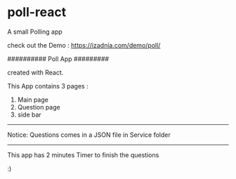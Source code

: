 # poll-react
A small Polling app 

check out the Demo : https://izadnia.com/demo/poll/


########## Poll App #########

created with React. 

This App contains 3 pages : 

1) Main page
2) Question page
3) side bar
---------------------------

Notice: Questions comes in a JSON file in Service folder 

---------------------------

This app has 2 minutes Timer to finish the questions


:)
